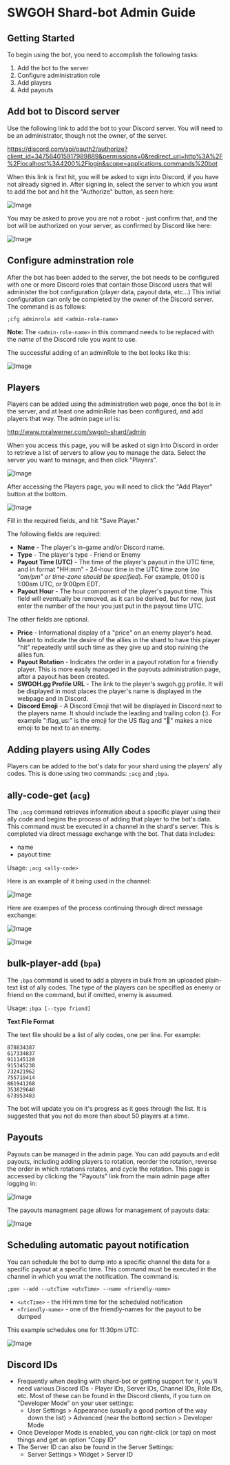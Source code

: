 # SWGOH Shard-bot Admin Guide
## Getting Started
To begin using the bot, you need to accomplish the following tasks:

1. Add the bot to the server
0. Configure administration role
0. Add players
0. Add payouts

## Add bot to Discord server
Use the following link to add the bot to your Discord server.  You will need to be an administrator, though not the owner, of the server.

https://discord.com/api/oauth2/authorize?client_id=347564015917989889&permissions=0&redirect_uri=http%3A%2F%2Flocalhost%3A4200%2Flogin&scope=applications.commands%20bot

When this link is first hit, you will be asked to sign into Discord, if you have not already signed in.  After signing in, select the server to which you want to add the bot and hit the "Authorize" button, as seen here:

![Image](images/add_bot.png)

You may be asked to prove you are not a robot - just confirm that, and the bot will be authorized on your server, as confirmed by Discord like here:

![Image](images/add_bot_success.png)

## Configure adminstration role
After the bot has been added to the server, the bot needs to be configured with one or more Discord roles that contain those Discord users that will administer the bot configuration (player data, payout data, etc...)  This initial configuration can only be completed by the owner of the Discord server.  The command is as follows:

`;cfg adminrole add <admin-role-name>`

**Note:** The `<admin-role-name>` in this command needs to be replaced with the *name* of the Discord role you want to use.

The successful adding of an adminRole to the bot looks like this:

![Image](images/add_adminrole.png)

## Players
Players can be added using the administration web page, once the bot is in the server, and at least one adminRole has been configured, and add players that way.  The admin page url is: 

http://www.mralwerner.com/swgoh-shard/admin

When you access this page, you will be asked ot sign into Discord in order to retrieve a list of servers to allow you to manage the data.  Select the server you want to manage, and then click "Players".

![Image](images/admin_page_main.png)

After accessing the Players page, you will need to click the "Add Player" button at the bottom.

![Image](images/admin_page_player.png)

Fill in the required fields, and hit "Save Player."  

The following fields are required:
 
* **Name** - The player's in-game and/or Discord name.
* **Type** - The player's type - Friend or Enemy
* **Payout Time (UTC)** - The time of the player's payout in the UTC time, and in format "HH:mm" - 24-hour time in the UTC time zone (*no "am/pm" or time-zone should be specified*).  For example, 01:00 is 1:00am UTC, or 9:00pm EDT.   
* **Payout Hour** - The hour component of the player's payout time.  This field will eventually be removed, as it can be derived, but for now, just enter the number of the hour you just put in the payout time UTC.

The other fields are optional.

* **Price** - Informational display of a "price" on an enemy player's head.  Meant to indicate the desire of the allies in the shard to have this player "hit" repeatedly until such time as they give up and stop ruining the allies fun.
* **Payout Rotation** - Indicates the order in a payout rotation for a friendly player.  This is more easily managed in the payouts administration page, after a payout has been created.
* **SWGOH.gg Profile URL** - The link to the player's swgoh.gg profile.  It will be displayed in most places the player's name is displayed in the webpage and in Discord.
* **Discord Emoji** - A Discord Emoji that will be displayed in Discord next to the players name.  It should include the leading and trailing colon (:).  For example ":flag_us:" is the emoji for the US flag and ":poop:" makes a nice emoji to be next to an enemy.

## Adding players using Ally Codes

Players can be added to the bot's data for your shard using the players' ally codes.  This is done using two commands: `;acg` and `;bpa`.

## ally-code-get (`acg`)
The `;acg` command retrieves information about a specific player using their ally code and begins the process of adding that player to the bot's data.  This command must be executed in a channel in the shard's server.  This is completed via direct message exchange with the bot.  That data includes:
* name
* payout time

Usage: `;acg <ally-code>`

Here is an example of it being used in the channel:

![Image](images/acg_channel.png)

Here are exampes of the process continuing through direct message exchange:

![Image](images/acg_dm_1.png)

![Image](images/acg_dm_2.png)

## bulk-player-add (`bpa`)
The `;bpa` command is used to add a players in bulk from an uploaded plain-text list of ally codes.  The type of the players can be specified as enemy or friend on the command, but if omitted, enemy is assumed.

Usage: `;bpa [--type friend]`

**Text File Format**

The text file should be a list of ally codes, one per line.  For example:

```
878834387
617334837
911145120
915345238
732421962
755719414
861941268
353829640
673953483
```

The bot will update you on it's progress as it goes through the list.  It is suggested that you not do more than about 50 players at a time.

## Payouts
Payouts can be managed in the admin page.  You can add payouts and edit payouts, including adding players to rotation, reorder the rotation, reverse the order in which rotations rotates, and cycle the rotation.  This page is accessed by clicking the "Payouts" link from the main admin page after logging in:

![Image](images/admin_page_main.png)

The payouts managment page allows for management of payouts data:

![Image](images/admin_page_payout.png)

## Scheduling automatic payout notification
You can schedule the bot to dump into a specific channel the data for a specific payout at a specific time.  This command must be executed in the channel in which you wnat the notification.  The command is:

`;pon --add --utcTime <utcTime> --name <friendly-name>`  

* `<utcTime>` - the HH:mm time for the scheduled notification
* `<friendly-name>` - one of the friendly-names for the payout to be dumped

This example schedules one for 11:30pm UTC:

![Image](images/scheduled_notification.png)

## Discord IDs
* Frequently when dealing with shard-bot or getting support for it, you'll need various Discord IDs - Player IDs, Server IDs, Channel IDs, Role IDs, etc.  Most of these can be found in the Discord clients, if you turn on "Developer Mode" on your user settings:
    * User Settings > Appearance (usually a good portion of the way down the list) > Advanced (near the bottom) section > Developer Mode
* Once Developer Mode is enabled, you can right-click (or tap) on most things and get an option "Copy ID"
* The Server ID can also be found in the Server Settings:
    * Server Settings > Widget > Server ID